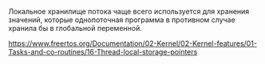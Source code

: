 Локальное хранилище потока чаще всего используется для хранения значений, которые однопоточная программа в противном случае хранила бы в глобальной переменной.

https://www.freertos.org/Documentation/02-Kernel/02-Kernel-features/01-Tasks-and-co-routines/16-Thread-local-storage-pointers